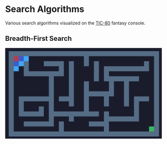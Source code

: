 # Search Algorithms
Various search algorithms visualized on the [TIC-80](https://tic80.com/) fantasy console.

## Breadth-First Search
![preview-bfs](./preview-bfs.gif)
